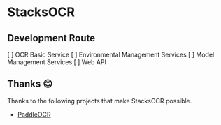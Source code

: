 # StacksOCR

## Development Route

[ ] OCR Basic Service
[ ] Environmental Management Services
[ ] Model Management Services
[ ] Web API

## Thanks 😊
Thanks to the following projects that make StacksOCR possible.

* [PaddleOCR](https://github.com/PaddlePaddle/PaddleOCR)